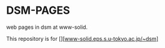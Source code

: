 # DSM-PAGES
web pages in dsm at www-solid.


This repository is for [][www-solid.eps.s.u-tokyo.ac.jp/~dsm]
